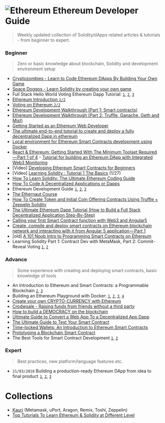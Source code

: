 # ![Ethereum](https://dl1.cbsistatic.com/i/r/2017/10/03/11eef3d6-641e-469a-8fe0-10549858327e/thumbnail/64x64/474d53209137ba2b50c826f42e33a504/imgingest-6405524367492356609.png) Ethereum Developer Guide
> Weekly updated collection of Solidity/dApps related articles & tutorials - from beginner to expert.

### Beginner
> Zero or basic knowledge about blockchain, Solidity and development environment setup

- [Cryptozombies - Learn to Code Ethereum DApps By Building Your Own Game](https://cryptozombies.io/)
- [Space Doggos - Learn Solidity by creating your own game](https://www.bitdegree.org/courses/learn-solidity-space-doggos/)
- Full Stack Hello World Voting Ethereum Dapp Tutorial: [`1`](https://medium.com/@mvmurthy/full-stack-hello-world-voting-ethereum-dapp-tutorial-part-1-40d2d0d807c2), [`2`](https://medium.com/@mvmurthy/full-stack-hello-world-voting-ethereum-dapp-tutorial-part-2-30b3d335aa1f), [`3`](https://medium.com/@mvmurthy/full-stack-hello-world-voting-ethereum-dapp-tutorial-part-3-331c2712c9df)
- [Ethereum Introduction `1/2`](https://www.zastrin.com/courses/ethereum-primer/lessons/1-1)
- [Voting on Ethereum `2/2`](https://www.zastrin.com/courses/simple-voting/lessons/1-1)
- [Ethereum Development Walkthrough (Part 1: Smart contracts)](https://hackernoon.com/ethereum-development-walkthrough-part-1-smart-contracts-b3979e6e573e)
- [Ethereum Development Walkthrough (Part 2: Truffle, Ganache, Geth and Mist)](https://hackernoon.com/ethereum-development-walkthrough-part-2-truffle-ganache-geth-and-mist-8d6320e12269)
- [Getting Started as an Ethereum Web Developer](https://hackernoon.com/getting-started-as-an-ethereum-web-developer-9a2a4ab47baf)
- [The ultimate end-to-end tutorial to create and deploy a fully decentralized Dapp in ethereum](https://medium.com/@merunasgrincalaitis/the-ultimate-end-to-end-tutorial-to-create-and-deploy-a-fully-descentralized-dapp-in-ethereum-18f0cf6d7e0e)
- [Local environment for Ethereum Smart Contracts development using Docker](http://1devblog.org/article/local-env-for-ethereum-smart-contracts-dev-using-docker)
- [React & Ethereum: Getting Started With The Minimum Toolset Required — Part 1 of 4](https://levelup.gitconnected.com/https-medium-com-zubairnahmed-react-ethereum-getting-started-with-the-minimum-toolset-required-part-1-of-4-9562efa23d18)
[](https://www.moesif.com/blog/blockchain/ethereum/Tutorial-for-building-Ethereum-Dapp-with-Integrated-Error-Monitoring/?ref=dappnews)- [Tutorial for building an Ethereum DApp with Integrated Web3 Monitoring](https://www.moesif.com/blog/blockchain/ethereum/Tutorial-for-building-Ethereum-Dapp-with-Integrated-Error-Monitoring/?ref=dappnews)
- [Video] [Developing Ethereum Smart Contracts for Beginners](https://coursetro.com/courses/20/Developing-Ethereum-Smart-Contracts-for-Beginners)
- [Video] [Learning Solidity : Tutorial 1 The Basics](https://www.youtube.com/watch?v=v_hU0jPtLto) (1/27)
- [How To Learn Solidity: The Ultimate Ethereum Coding Guide](https://blockgeeks.com/guides/solidity/)
- [How To Code A Decentralized Applications or Dapps](https://blockgeeks.com/guides/decentralized-applications/)
- Ethereum Development Guide  [`1`](https://medium.com/cryptronics/ethereum-development-guide-part-1-ad0c77c3683f), [`2`](https://medium.com/cryptronics/ethereum-development-guide-part-2-d2d8ac67e51d), [`3`](https://medium.com/cryptronics/ethereum-development-guide-part-3-c5a402bf8815)
- [The Ethernaut Course](https://ethernaut.zeppelin.solutions/)
- [How To Create Token and Initial Coin Offering Contracts Using Truffle + Zeppelin Solidity](https://blog.zeppelin.solutions/how-to-create-token-and-initial-coin-offering-contracts-using-truffle-openzeppelin-1b7a5dae99b6)
- [The Ultimate Ethereum Dapp Tutorial (How to Build a Full Stack Decentralized Application Step-By-Step)](http://www.dappuniversity.com/articles/the-ultimate-ethereum-dapp-tutorial)
- [Calling your first Smart Contract function with Web3 and Angular5](https://blog.fundrequest.io/calling-your-first-smart-contract-function-with-web3-and-angular5-aa1bde26a55c)
- [Create, compile and deploy smart contracts on Ethereum blockchain network and interacting with it from Angular 5 application — Part 1](https://medium.com/@mail.bahurudeen/create-compile-and-deploy-smart-contracts-on-ethereum-blockchain-network-and-interacting-with-it-cb40d9596525)
- [old] [A 101 Noob Intro to Programming Smart Contracts on Ethereum](https://medium.com/@ConsenSys/a-101-noob-intro-to-programming-smart-contracts-on-ethereum-695d15c1dab4)
- Learning Solidity Part 1: Contract Dev with MetaMask, Part 2: Commit-Reveal Voting [`1`](https://karl.tech/learning-solidity-part-1-deploy-a-contract/), [`2`](https://karl.tech/learning-solidity-part-2-voting/)

### Advance
> Some experience with creating and deploying smart contracts, basic knowledge of tools

- An Introduction to Ethereum and Smart Contracts: a Programmable Blockchain [`2`](https://auth0.com/blog/an-introduction-to-ethereum-and-smart-contracts-part-2/), [`3`](https://auth0.com/blog/an-introduction-to-ethereum-and-smart-contracts-part-3/)
- Building an Ethereum Playground with Docker: [`1`](https://medium.com/@andrenit/buildind-an-ethereum-playground-with-docker-part-1-introduction-80be173aaa7a), [`2`](https://medium.com/@andrenit/buildind-an-ethereum-playground-with-docker-part-2-docker-image-928f8ceaac50), [`3`](https://medium.com/@andrenit/building-an-ethereum-playground-with-docker-part-3-ethereum-wallet-2f561f043477), [`4`](https://medium.com/@andrenit/building-an-ethereum-playground-with-docker-part-4-provisioning-65bea0f4a6#.wcgxda63h)
- [Create your own CRYPTO-CURRENCY with Ethereum](https://www.ethereum.org/token)
- [Crodwsale - Raising funds from friends without a third party](https://www.ethereum.org/crowdsale)
- [How to build a DEMOCRACY on the blockchain](https://www.ethereum.org/dao)
- [Ultimate Guide to Convert a Web App To a Decentralized App Dapp](https://medium.com/@merunasgrincalaitis/ultimate-guide-to-convert-a-web-app-to-a-decentralized-app-dapp-f6112a079509)
- [The Ultimate Guide to Test Your Smart Contract](https://medium.com/@merunasgrincalaitis/the-ultimate-guide-to-test-your-smart-contract-ddc65fbb5ba5)
- [Time-locked Wallets: An Introduction to Ethereum Smart Contracts](https://www.toptal.com/ethereum-smart-contract/time-locked-wallet-truffle-tutorial)
- [Prototyping a Blockchain Smart Contract](https://medium.com/@chakrvyuh/prototyping-a-blockchain-smart-contract-78877464e38e)
- The Best Tools for Smart Contract Development [`1`](https://blockgeeks.com/guides/smart-contract-development/), [`2`](https://blockgeeks.com/guides/smart-contract-development-part-2/)


### Expert
> Best practices, new platform/language features etc.

- `21/03/2018` Building a production-ready Ethereum DApp from idea to final product  [`1`](https://blog.amr-gawish.com/building-a-production-ready-ethereum-dapp-from-idea-to-final-product-first-section-the-3b9975a226c), [`2`](https://blog.amr-gawish.com/building-a-production-ready-ethereum-dapp-from-idea-to-final-product-the-smart-contract-pt-2-97e8220e2e2c), [`3`](https://blog.amr-gawish.com/building-a-production-ready-ethereum-dapp-from-idea-to-final-product-the-smart-contract-pt-3-2e117c74e61e)

# Collections
- [Kauri](https://rinkeby.kauri.io/topics) (Metamask, uPort, Aragon, Remix, Toshi, Zeppelin)
- [Top Tutorials To Learn Ethereum & Solidity at Different Level](https://medium.com/quick-code/top-tutorials-to-learn-ethereum-solidity-at-different-level-23700a04ae80)
